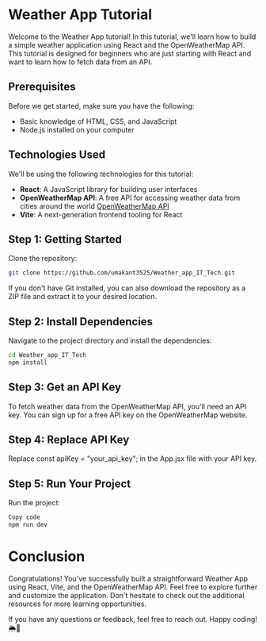 # Weather App Tutorial

Welcome to the Weather App tutorial! In this tutorial, we'll learn how to build a simple weather application using React and the OpenWeatherMap API. This tutorial is designed for beginners who are just starting with React and want to learn how to fetch data from an API.

## Prerequisites

Before we get started, make sure you have the following:

- Basic knowledge of HTML, CSS, and JavaScript
- Node.js installed on your computer

## Technologies Used

We'll be using the following technologies for this tutorial:

- **React**: A JavaScript library for building user interfaces
- **OpenWeatherMap API**: A free API for accessing weather data from cities around the world [OpenWeatherMap API](https://openweathermap.org/)
- **Vite**: A next-generation frontend tooling for React

## Step 1: Getting Started

Clone the repository:
```bash
git clone https://github.com/umakant3525/Weather_app_IT_Tech.git
```
If you don't have Git installed, you can also download the repository as a ZIP file and extract it to your desired location.

## Step 2: Install Dependencies
Navigate to the project directory and install the dependencies:
```bash 
cd Weather_app_IT_Tech
npm install
```

## Step 3: Get an API Key
To fetch weather data from the OpenWeatherMap API, you'll need an API key. You can sign up for a free API key on the OpenWeatherMap website.

## Step 4: Replace API Key
Replace const apiKey = "your_api_key"; in the App.jsx file with your API key.

## Step 5: Run Your Project
Run the project:
```bash
Copy code
npm run dev
```


# Conclusion
Congratulations! You've successfully built a straightforward Weather App using React, Vite, and the OpenWeatherMap API. Feel free to explore further and customize the application. Don't hesitate to check out the additional resources for more learning opportunities.

If you have any questions or feedback, feel free to reach out. Happy coding! 🌦️🚀